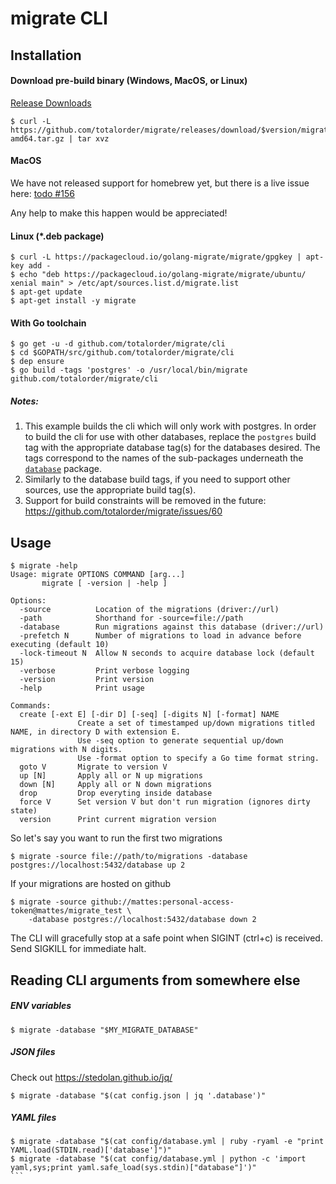 # migrate CLI

## Installation

#### Download pre-build binary (Windows, MacOS, or Linux)

[Release Downloads](https://github.com/totalorder/migrate/releases)

```
$ curl -L https://github.com/totalorder/migrate/releases/download/$version/migrate.$platform-amd64.tar.gz | tar xvz
```

#### MacOS

We have not released support for homebrew yet, but there is a live issue here: [todo #156](https://github.com/mattes/migrate/issues/156)

Any help to make this happen would be appreciated!

#### Linux (*.deb package)

```
$ curl -L https://packagecloud.io/golang-migrate/migrate/gpgkey | apt-key add -
$ echo "deb https://packagecloud.io/golang-migrate/migrate/ubuntu/ xenial main" > /etc/apt/sources.list.d/migrate.list
$ apt-get update
$ apt-get install -y migrate
```

#### With Go toolchain

```
$ go get -u -d github.com/totalorder/migrate/cli
$ cd $GOPATH/src/github.com/totalorder/migrate/cli
$ dep ensure
$ go build -tags 'postgres' -o /usr/local/bin/migrate github.com/totalorder/migrate/cli
```

##### Notes:
1. This example builds the cli which will only work with postgres.  In order
to build the cli for use with other databases, replace the `postgres` build tag
with the appropriate database tag(s) for the databases desired.  The tags
correspond to the names of the sub-packages underneath the
[`database`](../database) package.
1. Similarly to the database build tags, if you need to support other sources, use the appropriate build tag(s).
1. Support for build constraints will be removed in the future: https://github.com/totalorder/migrate/issues/60


## Usage

```
$ migrate -help
Usage: migrate OPTIONS COMMAND [arg...]
       migrate [ -version | -help ]

Options:
  -source          Location of the migrations (driver://url)
  -path            Shorthand for -source=file://path
  -database        Run migrations against this database (driver://url)
  -prefetch N      Number of migrations to load in advance before executing (default 10)
  -lock-timeout N  Allow N seconds to acquire database lock (default 15)
  -verbose         Print verbose logging
  -version         Print version
  -help            Print usage

Commands:
  create [-ext E] [-dir D] [-seq] [-digits N] [-format] NAME
               Create a set of timestamped up/down migrations titled NAME, in directory D with extension E.
               Use -seq option to generate sequential up/down migrations with N digits.
               Use -format option to specify a Go time format string.
  goto V       Migrate to version V
  up [N]       Apply all or N up migrations
  down [N]     Apply all or N down migrations
  drop         Drop everyting inside database
  force V      Set version V but don't run migration (ignores dirty state)
  version      Print current migration version
```


So let's say you want to run the first two migrations

```
$ migrate -source file://path/to/migrations -database postgres://localhost:5432/database up 2
```

If your migrations are hosted on github

```
$ migrate -source github://mattes:personal-access-token@mattes/migrate_test \
    -database postgres://localhost:5432/database down 2
```

The CLI will gracefully stop at a safe point when SIGINT (ctrl+c) is received.
Send SIGKILL for immediate halt.



## Reading CLI arguments from somewhere else

##### ENV variables

```
$ migrate -database "$MY_MIGRATE_DATABASE"
```

##### JSON files

Check out https://stedolan.github.io/jq/

```
$ migrate -database "$(cat config.json | jq '.database')"
```

##### YAML files

````
$ migrate -database "$(cat config/database.yml | ruby -ryaml -e "print YAML.load(STDIN.read)['database']")"
$ migrate -database "$(cat config/database.yml | python -c 'import yaml,sys;print yaml.safe_load(sys.stdin)["database"]')"
```
